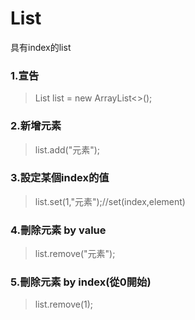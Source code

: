 # List

具有index的list

### 1.宣告

> List<String> list = new ArrayList<>();

### 2.新增元素

> list.add("元素");

### 3.設定某個index的值

> list.set(1,"元素");//set(index,element)

### 4.刪除元素 by value

> list.remove("元素");

### 5.刪除元素 by index(從0開始)

> list.remove(1);